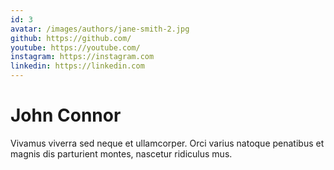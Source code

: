 ```yaml
---
id: 3
avatar: /images/authors/jane-smith-2.jpg
github: https://github.com/
youtube: https://youtube.com/
instagram: https://instagram.com
linkedin: https://linkedin.com
---
```


# John Connor

Vivamus viverra sed neque et ullamcorper. Orci varius natoque penatibus et magnis dis parturient montes, nascetur ridiculus mus.
